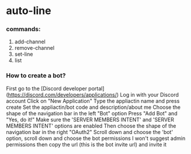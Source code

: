 # auto-line

### commands: 
1. add-channel
2. remove-channel
3. set-line
4. list


### How to create a bot?
First go to the [Discord developer portal] (https://discord.com/developers/applications/)
Log in with your Discord account
Click on "New Application"
Type the appliactin name and press create
Set the appliactin/bot code and description/about me
Choose the shape of the navigation bar in the left "Bot" option
Press "Add Bot" and "Yes, do it!"
Make sure the 'SERVER MEMBERS INTENT' and 'SERVER MEMBERS INTENT' options are enabled
Then choose the shape of the navigation bar in the right "OAuth2"
Scroll down and choose the 'bot' option, scroll down and choose the bot permissions I won't suggest admin permissions then copy the url (this is the bot invite url) and invite it
